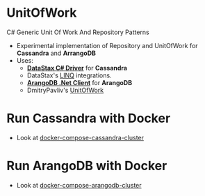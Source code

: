 # UnitOfWork
C# Generic Unit Of Work And Repository Patterns
* Experimental implementation of Repository and UnitOfWork for **Cassandra** and **ArrangoDB**
* Uses: 
  * [**DataStax C# Driver**](https://github.com/datastax/csharp-driver) for **Cassandra**
  * DataStax's [LINQ](https://docs.datastax.com/en/developer/csharp-driver/3.4/features/components/linq/) integrations.
  * [**ArangoDB .Net Client**](http://www.arangoclient.net/) for **ArangoDB**
  * DmitryPavliv's [UnitOfWork](https://github.com/dmitryPavliv/UnitOfWork)

# Run Cassandra with Docker
* Look at [docker-compose-cassandra-cluster](/UnitOfWork/docker-compose-cassandra-cluster.yml)

# Run ArangoDB with Docker
* Look at [docker-compose-arangodb-cluster](/UnitOfWork/docker-compose-arangodb-cluster.yml)
